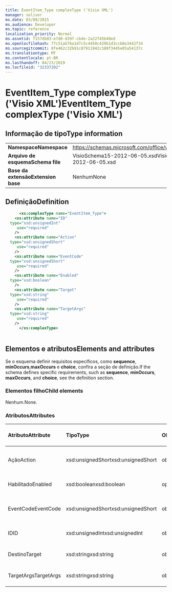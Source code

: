 ```yaml
---
title: EventItem_Type complexType ('Visio XML')
manager: soliver
ms.date: 03/09/2015
ms.audience: Developer
ms.topic: reference
localization_priority: Normal
ms.assetid: f157db03-e7d0-d39f-cbde-2a22f45b40ed
ms.openlocfilehash: 77c51ab76a1d7c5c4450c429b1d3ccb8e3442f34
ms.sourcegitcommit: 8fe462c32b91c87911942c188f3445e85a54137c
ms.translationtype: MT
ms.contentlocale: pt-BR
ms.lasthandoff: 04/23/2019
ms.locfileid: "32337202"
---
```

# <a name="eventitemtype-complextype-visio-xml"></a><span data-ttu-id="cbec6-102">EventItem_Type complexType ('Visio XML')</span><span class="sxs-lookup"><span data-stu-id="cbec6-102">EventItem_Type complexType ('Visio XML')</span></span>

## <a name="type-information"></a><span data-ttu-id="cbec6-103">Informação de tipo</span><span class="sxs-lookup"><span data-stu-id="cbec6-103">Type information</span></span>

|||
|:-----|:-----|
|<span data-ttu-id="cbec6-104">**Namespace**</span><span class="sxs-lookup"><span data-stu-id="cbec6-104">**Namespace**</span></span> <br/> |https://schemas.microsoft.com/office/visio/2011/1/core  <br/> |
|<span data-ttu-id="cbec6-105">**Arquivo de esquema**</span><span class="sxs-lookup"><span data-stu-id="cbec6-105">**Schema file**</span></span> <br/> |<span data-ttu-id="cbec6-106">VisioSchema15-2012-06-05.xsd</span><span class="sxs-lookup"><span data-stu-id="cbec6-106">VisioSchema15-2012-06-05.xsd</span></span>  <br/> |
|<span data-ttu-id="cbec6-107">**Base da extensão**</span><span class="sxs-lookup"><span data-stu-id="cbec6-107">**Extension base**</span></span> <br/> |<span data-ttu-id="cbec6-108">Nenhum</span><span class="sxs-lookup"><span data-stu-id="cbec6-108">None</span></span>  <br/> |
   
## <a name="definition"></a><span data-ttu-id="cbec6-109">Definição</span><span class="sxs-lookup"><span data-stu-id="cbec6-109">Definition</span></span>

```XML
      <xs:complexType name="EventItem_Type">
    <xs:attribute name="ID"
  type="xsd:unsignedInt"
     use="required"
    />
    <xs:attribute name="Action"
  type="xsd:unsignedShort"
     use="required"
    />
    <xs:attribute name="EventCode"
  type="xsd:unsignedShort"
     use="required"
    />
    <xs:attribute name="Enabled"
  type="xsd:boolean"
    />
    <xs:attribute name="Target"
  type="xsd:string"
     use="required"
    />
    <xs:attribute name="TargetArgs"
  type="xsd:string"
     use="required"
    />
      </xs:complexType>
      
```

## <a name="elements-and-attributes"></a><span data-ttu-id="cbec6-110">Elementos e atributos</span><span class="sxs-lookup"><span data-stu-id="cbec6-110">Elements and attributes</span></span>

<span data-ttu-id="cbec6-111">Se o esquema definir requisitos específicos, como **sequence**, **minOccurs**,**maxOccurs** e **choice**, confira a seção de definição.</span><span class="sxs-lookup"><span data-stu-id="cbec6-111">If the schema defines specific requirements, such as **sequence**, **minOccurs**, **maxOccurs**, and **choice**, see the definition section.</span></span> 
  
### <a name="child-elements"></a><span data-ttu-id="cbec6-112">Elementos filho</span><span class="sxs-lookup"><span data-stu-id="cbec6-112">Child elements</span></span>

<span data-ttu-id="cbec6-113">Nenhum.</span><span class="sxs-lookup"><span data-stu-id="cbec6-113">None.</span></span>
  
### <a name="attributes"></a><span data-ttu-id="cbec6-114">Atributos</span><span class="sxs-lookup"><span data-stu-id="cbec6-114">Attributes</span></span>

|<span data-ttu-id="cbec6-115">**Atributo**</span><span class="sxs-lookup"><span data-stu-id="cbec6-115">**Attribute**</span></span>|<span data-ttu-id="cbec6-116">**Tipo**</span><span class="sxs-lookup"><span data-stu-id="cbec6-116">**Type**</span></span>|<span data-ttu-id="cbec6-117">**Obrigatório**</span><span class="sxs-lookup"><span data-stu-id="cbec6-117">**Required**</span></span>|<span data-ttu-id="cbec6-118">**Descrição**</span><span class="sxs-lookup"><span data-stu-id="cbec6-118">**Description**</span></span>|<span data-ttu-id="cbec6-119">**Valores possíveis**</span><span class="sxs-lookup"><span data-stu-id="cbec6-119">**Possible values**</span></span>|
|:-----|:-----|:-----|:-----|:-----|
|<span data-ttu-id="cbec6-120">Ação</span><span class="sxs-lookup"><span data-stu-id="cbec6-120">Action</span></span>  <br/> |<span data-ttu-id="cbec6-121">xsd:unsignedShort</span><span class="sxs-lookup"><span data-stu-id="cbec6-121">xsd:unsignedShort</span></span>  <br/> |<span data-ttu-id="cbec6-122">obrigatório</span><span class="sxs-lookup"><span data-stu-id="cbec6-122">required</span></span>  <br/> ||<span data-ttu-id="cbec6-123">Valores do tipo xsd:unsignedShort.</span><span class="sxs-lookup"><span data-stu-id="cbec6-123">Values of the xsd:unsignedShort type.</span></span>  <br/> |
|<span data-ttu-id="cbec6-124">Habilitado</span><span class="sxs-lookup"><span data-stu-id="cbec6-124">Enabled</span></span>  <br/> |<span data-ttu-id="cbec6-125">xsd:boolean</span><span class="sxs-lookup"><span data-stu-id="cbec6-125">xsd:boolean</span></span>  <br/> |<span data-ttu-id="cbec6-126">opcional</span><span class="sxs-lookup"><span data-stu-id="cbec6-126">optional</span></span>  <br/> ||<span data-ttu-id="cbec6-127">Valores do tipo xsd:boolean.</span><span class="sxs-lookup"><span data-stu-id="cbec6-127">Values of the xsd:boolean type.</span></span>  <br/> |
|<span data-ttu-id="cbec6-128">EventCode</span><span class="sxs-lookup"><span data-stu-id="cbec6-128">EventCode</span></span>  <br/> |<span data-ttu-id="cbec6-129">xsd:unsignedShort</span><span class="sxs-lookup"><span data-stu-id="cbec6-129">xsd:unsignedShort</span></span>  <br/> |<span data-ttu-id="cbec6-130">obrigatório</span><span class="sxs-lookup"><span data-stu-id="cbec6-130">required</span></span>  <br/> ||<span data-ttu-id="cbec6-131">Valores do tipo xsd:unsignedShort.</span><span class="sxs-lookup"><span data-stu-id="cbec6-131">Values of the xsd:unsignedShort type.</span></span>  <br/> |
|<span data-ttu-id="cbec6-132">ID</span><span class="sxs-lookup"><span data-stu-id="cbec6-132">ID</span></span>  <br/> |<span data-ttu-id="cbec6-133">xsd:unsignedInt</span><span class="sxs-lookup"><span data-stu-id="cbec6-133">xsd:unsignedInt</span></span>  <br/> |<span data-ttu-id="cbec6-134">obrigatório</span><span class="sxs-lookup"><span data-stu-id="cbec6-134">required</span></span>  <br/> ||<span data-ttu-id="cbec6-135">Valores do tipo xsd:unsignedInt.</span><span class="sxs-lookup"><span data-stu-id="cbec6-135">Values of the xsd:unsignedInt type.</span></span>  <br/> |
|<span data-ttu-id="cbec6-136">Destino</span><span class="sxs-lookup"><span data-stu-id="cbec6-136">Target</span></span>  <br/> |<span data-ttu-id="cbec6-137">xsd:string</span><span class="sxs-lookup"><span data-stu-id="cbec6-137">xsd:string</span></span>  <br/> |<span data-ttu-id="cbec6-138">obrigatório</span><span class="sxs-lookup"><span data-stu-id="cbec6-138">required</span></span>  <br/> ||<span data-ttu-id="cbec6-139">Valores do tipo xsd:string.</span><span class="sxs-lookup"><span data-stu-id="cbec6-139">Values of the xsd:string type.</span></span>  <br/> |
|<span data-ttu-id="cbec6-140">TargetArgs</span><span class="sxs-lookup"><span data-stu-id="cbec6-140">TargetArgs</span></span>  <br/> |<span data-ttu-id="cbec6-141">xsd:string</span><span class="sxs-lookup"><span data-stu-id="cbec6-141">xsd:string</span></span>  <br/> |<span data-ttu-id="cbec6-142">obrigatório</span><span class="sxs-lookup"><span data-stu-id="cbec6-142">required</span></span>  <br/> ||<span data-ttu-id="cbec6-143">Valores do tipo xsd:string.</span><span class="sxs-lookup"><span data-stu-id="cbec6-143">Values of the xsd:string type.</span></span>  <br/> |
   

